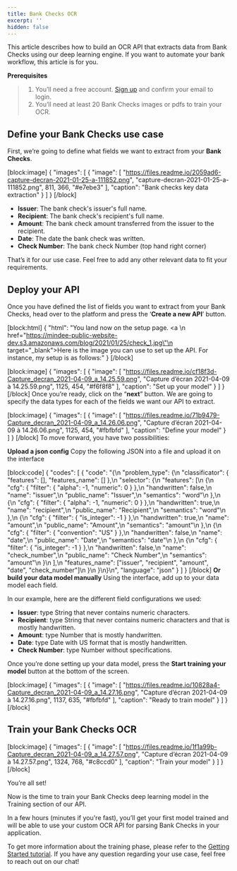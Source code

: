 ```yaml
---
title: Bank Checks OCR
excerpt: ''
hidden: false
---
```

This article describes how to build an OCR API that extracts data from Bank Checks using our deep learning engine. If you want to automate your bank workflow, this article is for you. 

**Prerequisites**
> 1. You’ll need a free account. [Sign up](https://platform.mindee.com/signup) and confirm your email to login.
> 2. You’ll need at least 20 Bank Checks images or pdfs to train your OCR.

## Define your Bank Checks use case
 

First, we’re going to define what fields we want to extract from your **Bank Checks**. 


[block:image]
{
  "images": [
    {
      "image": [
        "https://files.readme.io/2059ad6-capture-decran-2021-01-25-a-111852.png",
        "capture-decran-2021-01-25-a-111852.png",
        811,
        366,
        "#e7ebe3"
      ],
      "caption": "Bank checks key data extraction"
    }
  ]
}
[/block]
  * **Issuer**: The bank check's issuer's full name.
  *  **Recipient**: The bank check's recipient's full name.
  *  **Amount**: The bank check amount transferred from the issuer to the recipient.
  *  **Date**: The date the bank check was written. 
  *  **Check Number**: The bank check Number (top hand right corner)
  

 

That’s it for our use case. Feel free to add any other relevant data to fit your requirements. 

 

 

## Deploy your API
 

Once you have defined the list of fields you want to extract from your Bank Checks, head over to the platform and press the ‘**Create a new API**’ button.


[block:html]
{
  "html": "You land now on the setup page. <a \n   href=\"https://mindee-public-website-dev.s3.amazonaws.com/blog/2021/01/25/check_1.jpg\"\n   target=\"_blank\">Here is the image</a> you can use to set up the API. For instance, my setup is as follows:"
}
[/block]

[block:image]
{
  "images": [
    {
      "image": [
        "https://files.readme.io/cf18f3d-Capture_decran_2021-04-09_a_14.25.59.png",
        "Capture d’écran 2021-04-09 à 14.25.59.png",
        1125,
        454,
        "#f6f8f8"
      ],
      "caption": "Set up your model"
    }
  ]
}
[/block]
Once you’re ready, click on the “**next**” button. We are going to specify the data types for each of the fields we want our API to extract.


[block:image]
{
  "images": [
    {
      "image": [
        "https://files.readme.io/71b9479-Capture_decran_2021-04-09_a_14.26.06.png",
        "Capture d’écran 2021-04-09 à 14.26.06.png",
        1125,
        454,
        "#fbfbfd"
      ],
      "caption": "Define your model"
    }
  ]
}
[/block]
To move forward, you have two possibilities:

**Upload a json config**
Copy the following JSON into a file and upload it on the interface

[block:code]
{
  "codes": [
    {
      "code": "{\n  \"problem_type\": {\n    \"classificator\": { \"features\": [], \"features_name\": [] },\n    \"selector\": {\n      \"features\": [\n        {\n          \"cfg\": { \"filter\": { \"alpha\": -1, \"numeric\": 0 } },\n          \"handwritten\": false,\n          \"name\": \"issuer\",\n          \"public_name\": \"Issuer\",\n          \"semantics\": \"word\"\n        },\n        {\n          \"cfg\": { \"filter\": { \"alpha\": -1, \"numeric\": 0 } },\n          \"handwritten\": true,\n          \"name\": \"recipient\",\n          \"public_name\": \"Recipient\",\n          \"semantics\": \"word\"\n        },\n        {\n          \"cfg\": { \"filter\": { \"is_integer\": -1 } },\n          \"handwritten\": true,\n          \"name\": \"amount\",\n          \"public_name\": \"Amount\",\n          \"semantics\": \"amount\"\n        },\n        {\n          \"cfg\": { \"filter\": { \"convention\": \"US\" } },\n          \"handwritten\": false,\n          \"name\": \"date\",\n          \"public_name\": \"Date\",\n          \"semantics\": \"date\"\n        },\n        {\n          \"cfg\": { \"filter\": { \"is_integer\": -1 } },\n          \"handwritten\": false,\n          \"name\": \"check_number\",\n          \"public_name\": \"Check Number\",\n          \"semantics\": \"amount\"\n        }\n      ],\n      \"features_name\": [\"issuer\", \"recipient\", \"amount\", \"date\", \"check_number\"]\n    }\n  }\n}\n",
      "language": "json"
    }
  ]
}
[/block]
**Or build your data model manually**
Using the interface, add up to your data model each field.

In our example, here are the different field configurations we used:

  * **Issuer**: type String that never contains numeric characters. 
  * **Recipient**: type String that never contains numeric characters and that is mostly handwritten. 
  * **Amount**: type Number that is mostly handwritten. 
  * **Date**: type Date with US format that is mostly handwritten.
  * **Check Number**: type Number without specifications. 

 

Once you’re done setting up your data model, press the **Start training your model** button at the bottom of the screen.

 

[block:image]
{
  "images": [
    {
      "image": [
        "https://files.readme.io/10828a4-Capture_decran_2021-04-09_a_14.27.16.png",
        "Capture d’écran 2021-04-09 à 14.27.16.png",
        1137,
        635,
        "#fbfbfd"
      ],
      "caption": "Ready to train model"
    }
  ]
}
[/block]
 
 
## Train your Bank Checks OCR
 

 

[block:image]
{
  "images": [
    {
      "image": [
        "https://files.readme.io/1f1a99b-Capture_decran_2021-04-09_a_14.27.57.png",
        "Capture d’écran 2021-04-09 à 14.27.57.png",
        1324,
        768,
        "#c8ccd0"
      ],
      "caption": "Train your model"
    }
  ]
}
[/block]
 

 

You’re all set! 

 

Now is the time to train your Bank Checks deep learning model in the Training section of our API. 

 

In a few hours (minutes if you're fast), you’ll get your first model trained and will be able to use your custom OCR API for parsing Bank Checks in your application.

To get more information about the training phase, please refer to the  [Getting Started tutorial](doc:build-your-first-document-parsing-api). If you have any question regarding your use case, feel free to reach out on our chat!